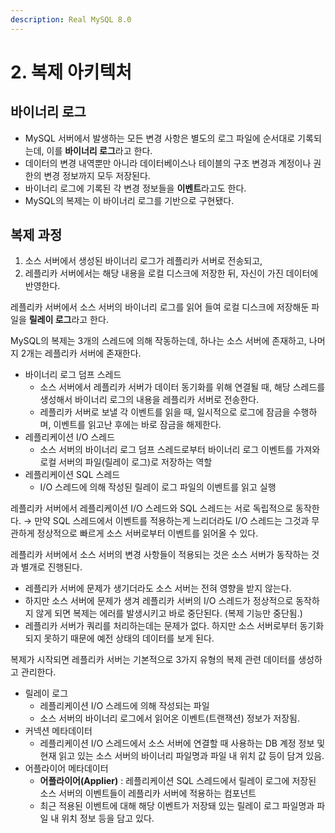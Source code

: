 ```yaml
---
description: Real MySQL 8.0
---
```


# 2. 복제 아키텍처

## 바이너리 로그

- MySQL 서버에서 발생하는 모든 변경 사항은 별도의 로그 파일에 순서대로 기록되는데, 이를 **바이너리 로그**라고 한다.
- 데이터의 변경 내역뿐만 아니라 데이터베이스나 테이블의 구조 변경과 계정이나 권한의 변경 정보까지 모두 저장된다.
- 바이너리 로그에 기록된 각 변경 정보들을 **이벤트**라고도 한다.
- MySQL의 복제는 이 바이너리 로그를 기반으로 구현됐다.

## 복제 과정

1. 소스 서버에서 생성된 바이너리 로그가 레플리카 서버로 전송되고,
2. 레플리카 서버에서는 해당 내용을 로컬 디스크에 저장한 뒤, 자신이 가진 데이터에 반영한다.

레플리카 서버에서 소스 서버의 바이너리 로그를 읽어 들여 로컬 디스크에 저장해둔 파일을 **릴레이 로그**라고 한다.

MySQL의 복제는 3개의 스레드에 의해 작동하는데, 하나는 소스 서버에 존재하고, 나머지 2개는 레플리카 서버에 존재한다.

- 바이너리 로그 덤프 스레드
    - 소스 서버에서 레플리카 서버가 데이터 동기화를 위해 연결될 때, 해당 스레드를 생성해서 바이너리 로그의 내용을 레플리카 서버로 전송한다.
    - 레플리카 서버로 보낼 각 이벤트를 읽을 때, 일시적으로 로그에 잠금을 수행하며, 이벤트를 읽고난 후에는 바로 잠금을 해제한다.
- 레플리케이션 I/O 스레드
    - 소스 서버의 바이너리 로그 덤프 스레드로부터 바이너리 로그 이벤트를 가져와 로컬 서버의 파일(릴레이 로그)로 저장하는 역할
- 레플리케이션 SQL 스레드
    - I/O 스레드에 의해 작성된 릴레이 로그 파일의 이벤트를 읽고 실행

레플리카 서버에서 레플리케이션 I/O 스레드와 SQL 스레드는 서로 독립적으로 동작한다. → 만약 SQL 스레드에서 이벤트를 적용하는게 느리더라도 I/O 스레드는 그것과 무관하게 정상적으로 빠르게 소스 서버로부터 이벤트를 읽어올 수 있다.

레플리카 서버에서 소스 서버의 변경 사항들이 적용되는 것은 소스 서버가 동작하는 것과 별개로 진행된다. 

- 레플리카 서버에 문제가 생기더라도 소스 서버는 전혀 영향을 받지 않는다. 
- 하지만 소스 서버에 문제가 생겨 레플리카 서버의 I/O 스레드가 정상적으로 동작하지 않게 되면 복제는 에러를 발생시키고 바로 중단된다. (복제 기능만 중단됨.)
- 레플리카 서버가 쿼리를 처리하는데는 문제가 없다. 하지만 소스 서버로부터 동기화되지 못하기 때문에 예전 상태의 데이터를 보게 된다.

복제가 시작되면 레플리카 서버는 기본적으로 3가지 유형의 복제 관련 데이터를 생성하고 관리한다.

- 릴레이 로그
    - 레플리케이션 I/O 스레드에 의해 작성되는 파일
    - 소스 서버의 바이너리 로그에서 읽어온 이벤트(트랜잭션) 정보가 저장됨.
- 커넥션 메타데이터
    - 레플리케이션 I/O 스레드에서 소스 서버에 연결할 때 사용하는 DB 계정 정보 및 현재 읽고 있는 소스 서버의 바이너리 파일명과 파일 내 위치 값 등이 담겨 있음.
- 어플라이어 메타데이터
    - **어플라이어(Applier)** : 레플리케이션 SQL 스레드에서 릴레이 로그에 저장된 소스 서버의 이벤트들이 레플리카 서버에 적용하는 컴포넌트
    - 최근 적용된 이벤트에 대해 해당 이벤트가 저장돼 있는 릴레이 로그 파일명과 파일 내 위치 정보 등을 담고 있다.

